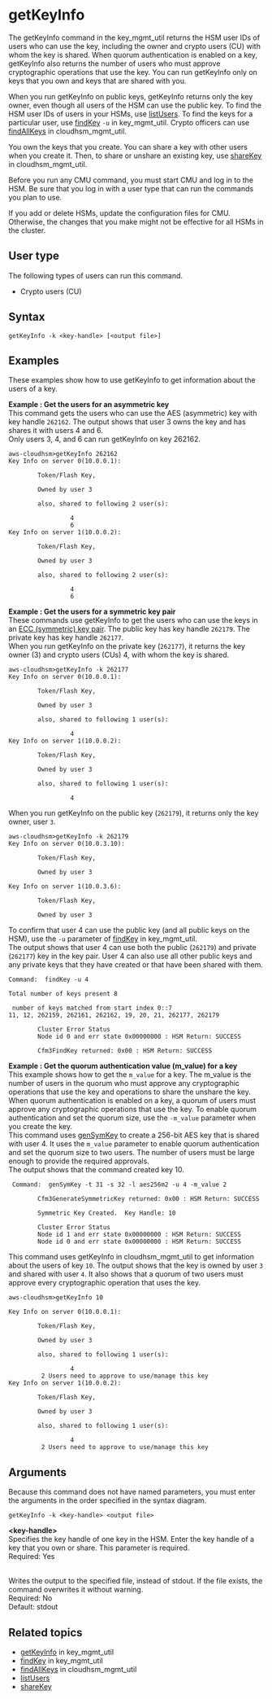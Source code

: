 # getKeyInfo<a name="cloudhsm_mgmt_util-getKeyInfo"></a>

The getKeyInfo command in the key\_mgmt\_util returns the HSM user IDs of users who can use the key, including the owner and crypto users \(CU\) with whom the key is shared\. When quorum authentication is enabled on a key, getKeyInfo also returns the number of users who must approve cryptographic operations that use the key\. You can run getKeyInfo only on keys that you own and keys that are shared with you\.

When you run getKeyInfo on public keys, getKeyInfo returns only the key owner, even though all users of the HSM can use the public key\. To find the HSM user IDs of users in your HSMs, use [listUsers](key_mgmt_util-listUsers.md)\. To find the keys for a particular user, use [findKey](key_mgmt_util-findKey.md) `-u` in key\_mgmt\_util\. Crypto officers can use [findAllKeys](cloudhsm_mgmt_util-findAllKeys.md) in cloudhsm\_mgmt\_util\.

You own the keys that you create\. You can share a key with other users when you create it\. Then, to share or unshare an existing key, use [shareKey](cloudhsm_mgmt_util-shareKey.md) in cloudhsm\_mgmt\_util\.

Before you run any CMU command, you must start CMU and log in to the HSM\. Be sure that you log in with a user type that can run the commands you plan to use\.

If you add or delete HSMs, update the configuration files for CMU\. Otherwise, the changes that you make might not be effective for all HSMs in the cluster\.

## User type<a name="chmu-getKeyInfo-userType"></a>

The following types of users can run this command\.
+ Crypto users \(CU\)

## Syntax<a name="chmu-getKeyInfo-syntax"></a>

```
getKeyInfo -k <key-handle> [<output file>]
```

## Examples<a name="chmu-getKeyInfo-examples"></a>

These examples show how to use getKeyInfo to get information about the users of a key\.

**Example : Get the users for an asymmetric key**  
This command gets the users who can use the AES \(asymmetric\) key with key handle `262162`\. The output shows that user 3 owns the key and has shares it with users 4 and 6\.   
Only users 3, 4, and 6 can run getKeyInfo on key 262162\.   

```
aws-cloudhsm>getKeyInfo 262162
Key Info on server 0(10.0.0.1):

        Token/Flash Key,

        Owned by user 3

        also, shared to following 2 user(s):

                 4
                 6
Key Info on server 1(10.0.0.2):

        Token/Flash Key,

        Owned by user 3

        also, shared to following 2 user(s):

                 4
                 6
```

**Example : Get the users for a symmetric key pair**  
These commands use getKeyInfo to get the users who can use the keys in an [ECC \(symmetric\) key pair](key_mgmt_util-genSymKey.md)\. The public key has key handle `262179`\. The private key has key handle `262177`\.   
When you run getKeyInfo on the private key \(`262177`\), it returns the key owner \(3\) and crypto users \(CUs\) 4, with whom the key is shared\.   

```
aws-cloudhsm>getKeyInfo -k 262177
Key Info on server 0(10.0.0.1):

        Token/Flash Key,

        Owned by user 3

        also, shared to following 1 user(s):

                 4
Key Info on server 1(10.0.0.2):

        Token/Flash Key,

        Owned by user 3

        also, shared to following 1 user(s):

                 4
```
When you run getKeyInfo on the public key \(`262179`\), it returns only the key owner, user `3`\.   

```
aws-cloudhsm>getKeyInfo -k 262179
Key Info on server 0(10.0.3.10):

        Token/Flash Key,

        Owned by user 3

Key Info on server 1(10.0.3.6):

        Token/Flash Key,

        Owned by user 3
```
To confirm that user 4 can use the public key \(and all public keys on the HSM\), use the `-u` parameter of [findKey](key_mgmt_util-findKey.md) in key\_mgmt\_util\.   
The output shows that user 4 can use both the public \(`262179`\) and private \(`262177`\) key in the key pair\. User 4 can also use all other public keys and any private keys that they have created or that have been shared with them\.   

```
Command:  findKey -u 4

Total number of keys present 8

 number of keys matched from start index 0::7
11, 12, 262159, 262161, 262162, 19, 20, 21, 262177, 262179

        Cluster Error Status
        Node id 0 and err state 0x00000000 : HSM Return: SUCCESS

        Cfm3FindKey returned: 0x00 : HSM Return: SUCCESS
```

**Example : Get the quorum authentication value \(m\_value\) for a key**  
This example shows how to get the `m_value` for a key\. The m\_value is the number of users in the quorum who must approve any cryptographic operations that use the key and operations to share the unshare the key\.  
When quorum authentication is enabled on a key, a quorum of users must approve any cryptographic operations that use the key\. To enable quorum authentication and set the quorum size, use the `-m_value` parameter when you create the key\.  
This command uses [genSymKey](key_mgmt_util-genSymKey.md) to create a 256\-bit AES key that is shared with user 4\. It uses the `m_value` parameter to enable quorum authentication and set the quorum size to two users\. The number of users must be large enough to provide the required approvals\.  
The output shows that the command created key 10\.  

```
 Command:  genSymKey -t 31 -s 32 -l aes256m2 -u 4 -m_value 2

        Cfm3GenerateSymmetricKey returned: 0x00 : HSM Return: SUCCESS

        Symmetric Key Created.  Key Handle: 10

        Cluster Error Status
        Node id 1 and err state 0x00000000 : HSM Return: SUCCESS
        Node id 0 and err state 0x00000000 : HSM Return: SUCCESS
```
This command uses getKeyInfo in cloudhsm\_mgmt\_util to get information about the users of key `10`\. The output shows that the key is owned by user `3` and shared with user `4`\. It also shows that a quorum of two users must approve every cryptographic operation that uses the key\.  

```
aws-cloudhsm>getKeyInfo 10

Key Info on server 0(10.0.0.1):

        Token/Flash Key,

        Owned by user 3

        also, shared to following 1 user(s):

                 4
         2 Users need to approve to use/manage this key
Key Info on server 1(10.0.0.2):

        Token/Flash Key,

        Owned by user 3

        also, shared to following 1 user(s):

                 4
         2 Users need to approve to use/manage this key
```

## Arguments<a name="chmu-getKeyInfo-parameters"></a>

Because this command does not have named parameters, you must enter the arguments in the order specified in the syntax diagram\.

```
getKeyInfo -k <key-handle> <output file>
```

**<key\-handle>**  
Specifies the key handle of one key in the HSM\. Enter the key handle of a key that you own or share\. This parameter is required\.   
Required: Yes

**<output file>**  
Writes the output to the specified file, instead of stdout\. If the file exists, the command overwrites it without warning\.  
Required: No  
Default: stdout

## Related topics<a name="chmu-getKeyInfo-seealso"></a>
+ [getKeyInfo](key_mgmt_util-getKeyInfo.md) in key\_mgmt\_util
+ [findKey](key_mgmt_util-findKey.md) in key\_mgmt\_util
+ [findAllKeys](cloudhsm_mgmt_util-findAllKeys.md) in cloudhsm\_mgmt\_util
+ [listUsers](cloudhsm_mgmt_util-listUsers.md)
+ [shareKey](cloudhsm_mgmt_util-shareKey.md)